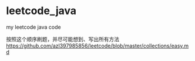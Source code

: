 # leetcode_java
my leetcode java code

按照这个顺序刷题，并尽可能想到、写出所有方法
https://github.com/azl397985856/leetcode/blob/master/collections/easy.md
